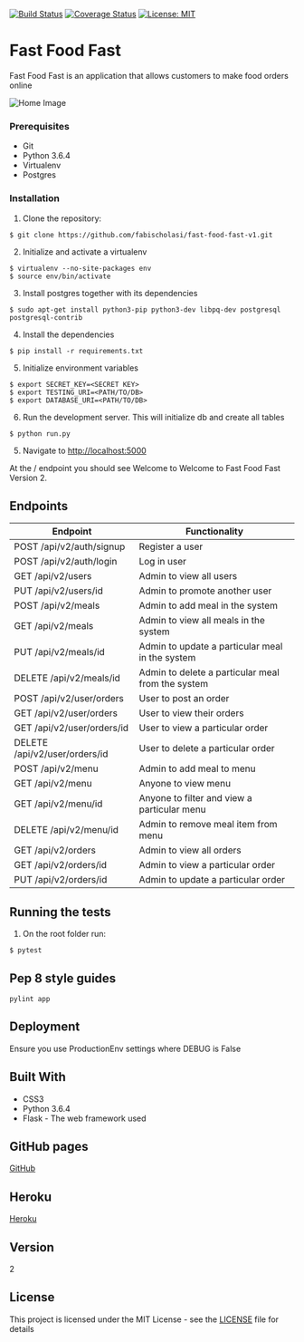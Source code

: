 [![Build Status](https://travis-ci.com/fabischolasi/fast-food-fast-v1.svg?branch=ch-test-orders-160876756)](https://travis-ci.com/fabischolasi/fast-food-fast-v1) [![Coverage Status](https://coveralls.io/repos/github/fabischolasi/fast-food-fast-v1/badge.svg?branch=ch-test-orders-160876756)](https://coveralls.io/github/fabischolasi/fast-food-fast-v1?branch=ch-test-orders-160876756) [![License: MIT](https://img.shields.io/badge/License-MIT-yellow.svg)](https://opensource.org/licenses/MIT)

# Fast Food Fast

Fast Food Fast is an application that allows customers to make food orders online

![Home Image](https://raw.github.com/fabischolasi/fast-food-fast/develop/UI/static/css/img/pizza.jpg)

### Prerequisites

* Git
* Python 3.6.4
* Virtualenv
* Postgres

### Installation

1. Clone the repository:

```
$ git clone https://github.com/fabischolasi/fast-food-fast-v1.git
```

2. Initialize and activate a virtualenv

```
$ virtualenv --no-site-packages env
$ source env/bin/activate
```

3. Install postgres together with its dependencies
```
$ sudo apt-get install python3-pip python3-dev libpq-dev postgresql postgresql-contrib
```

4. Install the dependencies

```
$ pip install -r requirements.txt
```

5. Initialize environment variables

```
$ export SECRET_KEY=<SECRET KEY>
$ export TESTING_URI=<PATH/TO/DB>
$ export DATABASE_URI=<PATH/TO/DB>
```

6. Run the development server. This will initialize db and create all tables

```
$ python run.py
```

5. Navigate to [http://localhost:5000](http://localhost:5000)

At the / endpoint you should see Welcome to Welcome to Fast Food Fast Version 2.

## Endpoints


Endpoint                     | Functionality
---------------------------- | -------------------------------------------------
POST   /api/v2/auth/signup   | Register a user
POST   /api/v2/auth/login    | Log in user
GET    /api/v2/users         | Admin to view all users
PUT    /api/v2/users/id      | Admin to promote another user
POST   /api/v2/meals         | Admin to add meal in the system
GET    /api/v2/meals         | Admin to view all meals in the system
PUT    /api/v2/meals/id      | Admin to update a particular meal in the system
DELETE /api/v2/meals/id      | Admin to delete a particular meal from the system
POST   /api/v2/user/orders   | User to post an order
GET    /api/v2/user/orders   | User to view their orders
GET    /api/v2/user/orders/id| User to view a particular order
DELETE /api/v2/user/orders/id| User to delete a particular order
POST   /api/v2/menu          | Admin to add meal to menu
GET    /api/v2/menu          | Anyone to view menu
GET    /api/v2/menu/id       | Anyone to filter and view a particular menu
DELETE /api/v2/menu/id       | Admin to remove meal item from menu 
GET    /api/v2/orders        | Admin to view all orders
GET    /api/v2/orders/id     | Admin to view a particular order
PUT    /api/v2/orders/id     | Admin to update a particular order

## Running the tests

1. On the root folder run:
```
$ pytest
```

## Pep 8 style guides

```
pylint app
```

## Deployment

Ensure you use ProductionEnv settings where DEBUG is False

## Built With

* CSS3
* Python 3.6.4
* Flask - The web framework used

## GitHub pages

[GitHub](https://fabischolasi.github.io/fast-food-fast/UI/index.html)

## Heroku

[Heroku](https://fast-food-fast-v2-api.herokuapp.com/)

## Version

 2

## License

This project is licensed under the MIT License - see the [LICENSE](LICENSE) file for details
